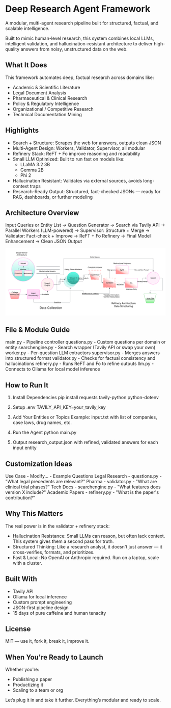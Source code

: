 
Deep Research Agent Framework
============================

A modular, multi-agent research pipeline built for structured, factual, and scalable intelligence.

Built to mimic human-level research, this system combines local LLMs, intelligent validation, and hallucination-resistant architecture to deliver high-quality answers from noisy, unstructured data on the web.

What It Does
------------

This framework automates deep, factual research across domains like:

- Academic & Scientific Literature
- Legal Document Analysis
- Pharmaceutical & Clinical Research
- Policy & Regulatory Intelligence
- Organizational / Competitive Research
- Technical Documentation Mining

Highlights
----------

- Search + Structure: Scrapes the web for answers, outputs clean JSON
- Multi-Agent Design: Workers, Validator, Supervisor, all modular
- Refinery Stack: ReFT + Fo improve reasoning and readability
- Small LLM Optimized: Built to run fast on models like:
  - LLaMA 3.2 3B
  - Gemma 2B
  - Phi 2
- Hallucination Resistant: Validates via external sources, avoids long-context traps
- Research-Ready Output: Structured, fact-checked JSONs — ready for RAG, dashboards, or further modeling

Architecture Overview
---------------------

Input Queries or Entity List -> Question Generator -> Search via Tavily API
-> Parallel Workers (LLM-powered) -> Supervisor: Structure + Merge
-> Validator: Fact-check + Improve -> ReFT + Fo Refinery -> Final Model Enhancement
-> Clean JSON Output

![Architecture Diagram](Architecture.png)

File & Module Guide
-------------------

main.py           - Pipeline controller
questions.py      - Custom questions per domain or entity
searchengine.py   - Search wrapper (Tavily API or swap your own)
worker.py         - Per-question LLM extractors
supervisor.py     - Merges answers into structured format
validator.py      - Checks for factual consistency and hallucinations
refinery.py       - Runs ReFT and Fo to refine outputs
llm.py            - Connects to Ollama for local model inference

How to Run It
-------------

1. Install Dependencies
   pip install requests tavily-python python-dotenv

2. Setup .env
   TAVILY_API_KEY=your_tavily_key

3. Add Your Entities or Topics
   Example: input.txt with list of companies, case laws, drug names, etc.

4. Run the Agent
   python main.py

5. Output
   research_output.json with refined, validated answers for each input entity

Customization Ideas
-------------------

Use Case         - Modify...         - Example Questions
Legal Research   - questions.py      - "What legal precedents are relevant?"
Pharma           - validator.py      - "What are clinical trial phases?"
Tech Docs        - searchengine.py   - "What features does version X include?"
Academic Papers  - refinery.py       - "What is the paper's contribution?"

Why This Matters
----------------

The real power is in the validator + refinery stack:

- Hallucination Resistance: Small LLMs can reason, but often lack context. This system gives them a second pass for truth.
- Structured Thinking: Like a research analyst, it doesn't just answer — it cross-verifies, formats, and prioritizes.
- Fast & Local: No OpenAI or Anthropic required. Run on a laptop, scale with a cluster.

Built With
----------

- Tavily API
- Ollama for local inference
- Custom prompt engineering
- JSON-first pipeline design
- 15 days of pure caffeine and human tenacity

License
-------

MIT — use it, fork it, break it, improve it.

When You're Ready to Launch
---------------------------

Whether you're:
- Publishing a paper
- Productizing it
- Scaling to a team or org

Let’s plug it in and take it further. Everything’s modular and ready to scale.
